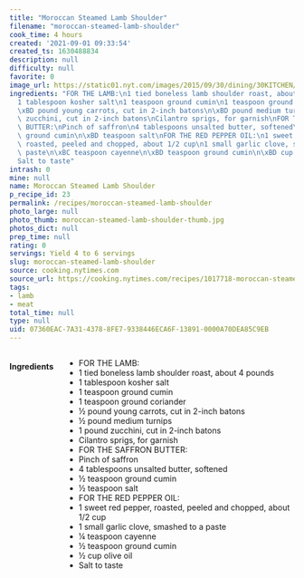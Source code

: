 ```yaml
---
title: "Moroccan Steamed Lamb Shoulder"
filename: "moroccan-steamed-lamb-shoulder"
cook_time: 4 hours
created: '2021-09-01 09:33:54'
created_ts: 1630488834
description: null
difficulty: null
favorite: 0
image_url: https://static01.nyt.com/images/2015/09/30/dining/30KITCHEN/30KITCHEN-articleLarge.jpg
ingredients: "FOR THE LAMB:\n1 tied boneless lamb shoulder roast, about 4 pounds\n\
  1 tablespoon kosher salt\n1 teaspoon ground cumin\n1 teaspoon ground coriander\n\
  \xBD pound young carrots, cut in 2-inch batons\n\xBD pound medium turnips\n1 pound\
  \ zucchini, cut in 2-inch batons\nCilantro sprigs, for garnish\nFOR THE SAFFRON\
  \ BUTTER:\nPinch of saffron\n4 tablespoons unsalted butter, softened\n\xBD teaspoon\
  \ ground cumin\n\xBD teaspoon salt\nFOR THE RED PEPPER OIL:\n1 sweet red pepper,\
  \ roasted, peeled and chopped, about 1/2 cup\n1 small garlic clove, smashed to a\
  \ paste\n\xBC teaspoon cayenne\n\xBD teaspoon ground cumin\n\xBD cup olive oil\n\
  Salt to taste"
intrash: 0
mine: null
name: Moroccan Steamed Lamb Shoulder
p_recipe_id: 23
permalink: /recipes/moroccan-steamed-lamb-shoulder
photo_large: null
photo_thumb: moroccan-steamed-lamb-shoulder-thumb.jpg
photos_dict: null
prep_time: null
rating: 0
servings: Yield 4 to 6 servings
slug: moroccan-steamed-lamb-shoulder
source: cooking.nytimes.com
source_url: https://cooking.nytimes.com/recipes/1017718-moroccan-steamed-lamb-shoulder?action=click&module=Global%20Search%20Recipe%20Card&pgType=search&rank=2
tags:
- lamb
- meat
total_time: null
type: null
uid: 07360EAC-7A31-4378-8FE7-9338446ECA6F-13891-0000A70DEA85C9EB
---
```

<div class="large-8 medium-7 columns" id="writeup">	</div><!-- #writeup -->
</div><!-- #row-one -->
<div class="row" id="row-two">	<div class="medium-4 small-5 columns" id="ingredients"><h4>Ingredients</h4><div class="box box-ingredients content"><ul>
<li>FOR THE LAMB:</li>
<li>1 tied boneless lamb shoulder roast, about 4 pounds</li>
<li>1 tablespoon kosher salt</li>
<li>1 teaspoon ground cumin</li>
<li>1 teaspoon ground coriander</li>
<li>½ pound young carrots, cut in 2-inch batons</li>
<li>½ pound medium turnips</li>
<li>1 pound zucchini, cut in 2-inch batons</li>
<li>Cilantro sprigs, for garnish</li>
<li>FOR THE SAFFRON BUTTER:</li>
<li>Pinch of saffron</li>
<li>4 tablespoons unsalted butter, softened</li>
<li>½ teaspoon ground cumin</li>
<li>½ teaspoon salt</li>
<li>FOR THE RED PEPPER OIL:</li>
<li>1 sweet red pepper, roasted, peeled and chopped, about 1/2 cup</li>
<li>1 small garlic clove, smashed to a paste</li>
<li>¼ teaspoon cayenne</li>
<li>½ teaspoon ground cumin</li>
<li>½ cup olive oil</li>
<li>Salt to taste</li>
</ul>
</div>	</div>	<div class="medium-6 small-7 columns" id="directions">	</div>